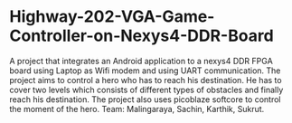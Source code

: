 # Highway-202-VGA-Game-Controller-on-Nexys4-DDR-Board
A project that integrates an Android application to a nexys4 DDR FPGA board using Laptop as Wifi modem and using UART communication.  The project aims to control a hero who has to reach his destination. He has to cover two levels which consists of different types of obstacles and finally reach his destination. The project also uses picoblaze softcore to control the moment of the hero. Team: Malingaraya, Sachin, Karthik, Sukrut.
